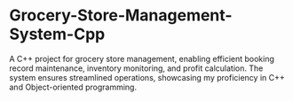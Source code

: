 # Grocery-Store-Management-System-Cpp
A C++ project for grocery store management, enabling efficient booking record maintenance, inventory monitoring, and profit calculation. The system ensures streamlined operations, showcasing my proficiency in C++ and Object-oriented programming.
